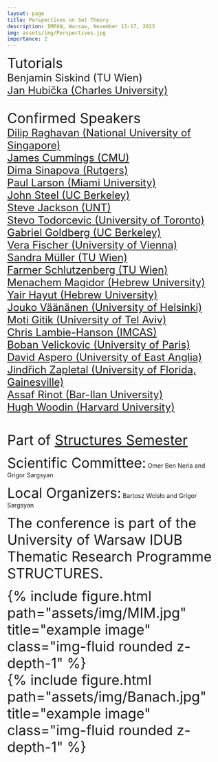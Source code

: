 ```yaml
---
layout: page
title: Perspectives on Set Theory 
description: IMPAN, Warsaw, November 13-17, 2023
img: assets/img/Perspectives.jpg
importance: 2
---
```


<font size="+3"> Tutorials</font> <br>
<font size="+2">
Benjamin Siskind (TU Wien)<br>
<a href="https://www.ucw.cz/~hubicka/">Jan Hubička (Charles University)</a></font><br><br>

<font size="+3"> Confirmed Speakers</font> <br>
<font size="+2">
<a href="https://dilip-raghavan.github.io/">Dilip Raghavan (National University of Singapore) </a><br>
<a href="https://www.cmu.edu/math/people/faculty/cummings.html">James Cummings (CMU) </a><br>
<a href="https://sites.math.rutgers.edu/~ds2005/"> Dima Sinapova  (Rutgers)</a><br>
<a href="https://paulblarson.github.io/">  Paul Larson (Miami University) </a><br>
<a href="https://math.berkeley.edu/~steel/"> John Steel (UC Berkeley) </a><br>
<a href="http://www.math.unt.edu/~sjackson/"> Steve Jackson (UNT) </a><br>
<a href="http://www.math.toronto.edu/stevo/">Stevo Todorcevic (University of Toronto)</a><br>
<a href="https://math.berkeley.edu/~goldberg/">Gabriel Goldberg (UC Berkeley) </a><br>
<a href="http://www.logic.univie.ac.at/~vfischer/">Vera Fischer (University of Vienna) </a><br>
<a href="https://dmg.tuwien.ac.at/sandramueller/">Sandra Müller (TU Wien) </a><br>
<a href="https://sites.google.com/site/schlutzenberg">Farmer Schlutzenberg (TU Wien) </a><br>
<a href="https://en.wikipedia.org/wiki/Menachem_Magidor">Menachem Magidor (Hebrew University) </a><br>
<a href="https://mathematics.huji.ac.il/people/yair-hayut-0">Yair Hayut (Hebrew University) </a><br>
<a href="http://www.math.helsinki.fi/logic/people/jouko.vaananen/">Jouko Väänänen (University of Helsinki)</a><br>
<a href="http://www.math.tau.ac.il/~gitik/">Moti Gitik (University of Tel Aviv)</a><br>
<a href="https://users.math.cas.cz/~lambiehanson/">Chris Lambie-Hanson  (IMCAS)</a><br>
<a href="https://webusers.imj-prg.fr/~boban.velickovic/">Boban Velickovic (University of Paris) </a><br>
<a href="https://research-portal.uea.ac.uk/en/persons/david-aspero">David Aspero (University of East Anglia)</a><br>
<a href="https://people.clas.ufl.edu/zapletal/">Jindřich Zapletal (University of Florida, Gainesville)</a><br>
<a href="https://www.assafrinot.com/">Assaf Rinot (Bar-Ilan University) </a><br>
<a href="https://philosophy.fas.harvard.edu/people/w-hugh-woodin">Hugh Woodin (Harvard University) </a> <br><br></font>

<font size="+3"> Part of <a href="https://www.impan.pl/en/activities/banach-center/conferences/23-simons-08">Structures Semester</a></font> <br>

<font size="+3"> Scientific Committee:</font> Omer Ben Neria and Grigor Sargsyan <br>

<font size="+3"> Local Organizers:</font> Bartosz Wcisło and Grigor Sargsyan <br>

<font size="+3"> The conference is part of the University of Warsaw IDUB Thematic Research Programme STRUCTURES.<br>

<div class="row justify-content-sm-center">
    <div class="col-sm-8 mt-3 mt-md-0">
        {% include figure.html path="assets/img/MIM.jpg" title="example image" class="img-fluid rounded z-depth-1" %}
    </div>  
    <div class="col-sm-4 mt-3 mt-md-0">
        {% include figure.html path="assets/img/Banach.jpg" title="example image" class="img-fluid rounded z-depth-1" %}
    </div> 
</div>
